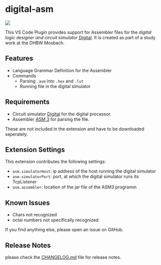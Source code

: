 # digital-asm 

[![](https://vsmarketplacebadge.apphb.com/version/Herbert-Karl.digital-asm.svg)](https://marketplace.visualstudio.com/items?itemName=Herbert-Karl.digital-asm)

This VS Code Plugin provides support for Assembler files for the _digital logic designer and circuit simulator_ [Digital](https://github.com/hneemann/Digital).
It is created as part of a study work at the DHBW Mosbach.

## Features

* Language Grammar Definition for the Assembler
* Commands
  * Parsing `.asm` into `.hex` and `.lst`
  * Running file in the digital simulator

## Requirements

* Circuit simulator [Digital](https://github.com/hneemann/Digital) for the digital processor.
* Assembler [ASM 3](https://github.com/hneemann/Assembler) for parsing the file.

These are not included in the extension and have to be downloaded seperately.

## Extension Settings

This extension contributes the following settings:

* `asm.simulatorHost`: ip address of the host running the digital simulator 
* `asm.simulatorPort`: port, at which the digital simulator runs its TcpListener
* `asm.assembler`: location of the jar file of the ASM3 programm

## Known Issues

* Chars not recognized
* octal numbers not specifically recognized

If you find anything else, please open an issue on GitHub.

## Release Notes

please check the [CHANGELOG.md](CHANGELOG.md) file for release notes.
